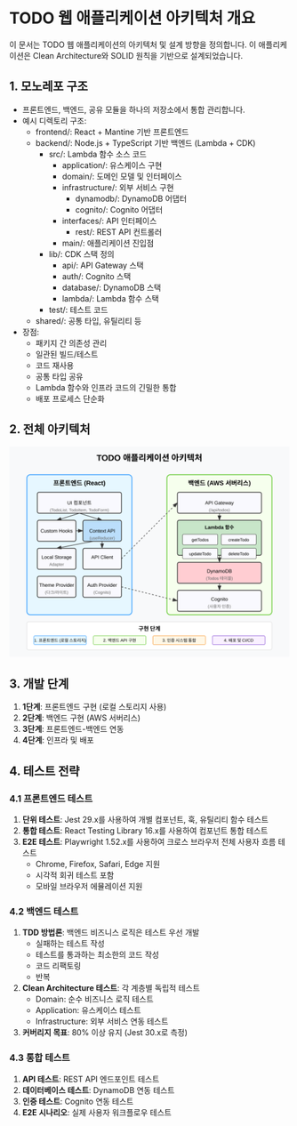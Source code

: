 # TODO 웹 애플리케이션 아키텍처 개요

이 문서는 TODO 웹 애플리케이션의 아키텍처 및 설계 방향을 정의합니다. 이 애플리케이션은 Clean Architecture와 SOLID 원칙을 기반으로 설계되었습니다.

## 1. 모노레포 구조
- 프론트엔드, 백엔드, 공유 모듈을 하나의 저장소에서 통합 관리합니다.
- 예시 디렉토리 구조:
  - frontend/: React + Mantine 기반 프론트엔드
  - backend/: Node.js + TypeScript 기반 백엔드 (Lambda + CDK)
    - src/: Lambda 함수 소스 코드
      - application/: 유스케이스 구현
      - domain/: 도메인 모델 및 인터페이스
      - infrastructure/: 외부 서비스 구현
        - dynamodb/: DynamoDB 어댑터
        - cognito/: Cognito 어댑터
      - interfaces/: API 인터페이스
        - rest/: REST API 컨트롤러
      - main/: 애플리케이션 진입점
    - lib/: CDK 스택 정의
      - api/: API Gateway 스택
      - auth/: Cognito 스택
      - database/: DynamoDB 스택
      - lambda/: Lambda 함수 스택
    - test/: 테스트 코드
  - shared/: 공통 타입, 유틸리티 등
- 장점: 
  - 패키지 간 의존성 관리
  - 일관된 빌드/테스트
  - 코드 재사용
  - 공통 타입 공유
  - Lambda 함수와 인프라 코드의 긴밀한 통합
  - 배포 프로세스 단순화

## 2. 전체 아키텍처

![전체 아키텍처 다이어그램](../images/architecture-diagram.svg)

## 3. 개발 단계

1. **1단계**: 프론트엔드 구현 (로컬 스토리지 사용)
2. **2단계**: 백엔드 구현 (AWS 서버리스)
3. **3단계**: 프론트엔드-백엔드 연동
4. **4단계**: 인프라 및 배포

## 4. 테스트 전략

### 4.1 프론트엔드 테스트
1. **단위 테스트**: Jest 29.x를 사용하여 개별 컴포넌트, 훅, 유틸리티 함수 테스트
2. **통합 테스트**: React Testing Library 16.x를 사용하여 컴포넌트 통합 테스트
3. **E2E 테스트**: Playwright 1.52.x를 사용하여 크로스 브라우저 전체 사용자 흐름 테스트
   - Chrome, Firefox, Safari, Edge 지원
   - 시각적 회귀 테스트 포함
   - 모바일 브라우저 에뮬레이션 지원

### 4.2 백엔드 테스트 
1. **TDD 방법론**: 백엔드 비즈니스 로직은 테스트 우선 개발
   - 실패하는 테스트 작성
   - 테스트를 통과하는 최소한의 코드 작성
   - 코드 리팩토링
   - 반복
2. **Clean Architecture 테스트**: 각 계층별 독립적 테스트
   - Domain: 순수 비즈니스 로직 테스트
   - Application: 유스케이스 테스트
   - Infrastructure: 외부 서비스 연동 테스트
3. **커버리지 목표**: 80% 이상 유지 (Jest 30.x로 측정)

### 4.3 통합 테스트
1. **API 테스트**: REST API 엔드포인트 테스트
2. **데이터베이스 테스트**: DynamoDB 연동 테스트
3. **인증 테스트**: Cognito 연동 테스트
4. **E2E 시나리오**: 실제 사용자 워크플로우 테스트 